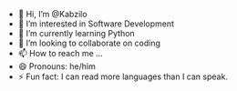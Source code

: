 - 👋 Hi, I’m @Kabzilo
- 👀 I’m interested in Software Development
- 🌱 I’m currently learning Python
- 💞️ I’m looking to collaborate on coding 
- 📫 How to reach me ...
- 😄 Pronouns: he/him
- ⚡ Fun fact: I can read more languages than I can speak.

<!---
Kabzilo/Kabzilo is a ✨ special ✨ repository because its `README.md` (this file) appears on your GitHub profile.
You can click the Preview link to take a look at your changes.
--->

